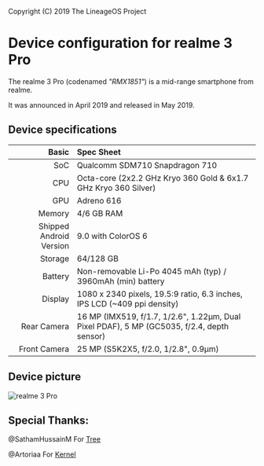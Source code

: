 Copyright (C) 2019 The LineageOS Project

Device configuration for realme 3 Pro
=========================================

The realme 3 Pro (codenamed _"RMX1851"_) is a mid-range smartphone from realme.

It was announced in April 2019 and released in May 2019.

## Device specifications

Basic   | Spec Sheet
-------:|:-------------------------
SoC     | Qualcomm SDM710 Snapdragon 710
CPU     | Octa-core (2x2.2 GHz Kryo 360 Gold & 6x1.7 GHz Kryo 360 Silver)
GPU     | Adreno 616
Memory  | 4/6 GB RAM
Shipped Android Version | 9.0 with ColorOS 6
Storage | 64/128 GB
Battery | Non-removable Li-Po 4045 mAh (typ) / 3960mAh (min) battery
Display | 1080 x 2340 pixels, 19.5:9 ratio, 6.3 inches, IPS LCD (~409 ppi density)
Rear Camera  | 16 MP (IMX519, f/1.7, 1/2.6", 1.22µm, Dual Pixel PDAF), 5 MP (GC5035, f/2.4, depth sensor)
Front Camera  | 25 MP (S5K2X5, f/2.0, 1/2.8", 0.9µm)

## Device picture

![realme 3 Pro](https://static.realme.net/page/realme-3-pro/images/mo/specs-black-e5e1855f6b.jpg "Oppo Realme 3 Pro in black")

## Special Thanks:
@SathamHussainM For <a href="https://github.com/SathamHussainM/android_device_realme_bitra-twrp">Tree</a>

@Artoriaa For <a href="https://www.pling.com/p/1439222/">Kernel</a>
